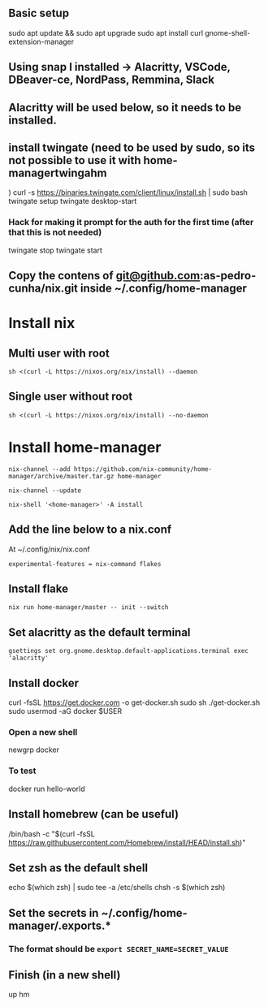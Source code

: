 ## Basic setup
sudo apt update && sudo apt upgrade
sudo apt install curl gnome-shell-extension-manager


## Using snap I installed -> Alacritty, VSCode, DBeaver-ce, NordPass, Remmina, Slack
## Alacritty will be used below, so it needs to be installed.

## install twingate  (need to be used by sudo, so its not possible to use it with home-managertwingahm
)
curl -s https://binaries.twingate.com/client/linux/install.sh | sudo bash
twingate setup
twingate desktop-start

### Hack for making it prompt for the auth for the first time (after that this is not needed)
twingate stop
twingate start


## Copy the contens of git@github.com:as-pedro-cunha/nix.git inside ~/.config/home-manager
# Install nix
## Multi user with root
`sh <(curl -L https://nixos.org/nix/install) --daemon`
## Single user without root
`sh <(curl -L https://nixos.org/nix/install) --no-daemon`

# Install home-manager
```
nix-channel --add https://github.com/nix-community/home-manager/archive/master.tar.gz home-manager

nix-channel --update

nix-shell '<home-manager>' -A install

```
## Add the line below to a nix.conf
At ~/.config/nix/nix.conf

`experimental-features = nix-command flakes`

## Install flake
`nix run home-manager/master -- init --switch`


## Set alacritty as the default terminal
`gsettings set org.gnome.desktop.default-applications.terminal exec 'alacritty'`

## Install docker
curl -fsSL https://get.docker.com -o get-docker.sh
sudo sh ./get-docker.sh
sudo usermod -aG docker $USER
### Open a new shell
newgrp docker
### To test
docker run hello-world

## Install homebrew (can be useful)
/bin/bash -c "$(curl -fsSL https://raw.githubusercontent.com/Homebrew/install/HEAD/install.sh)"

## Set zsh as the default shell
echo $(which zsh) | sudo tee -a /etc/shells
chsh -s $(which zsh)

## Set the secrets in ~/.config/home-manager/.exports.*

### The format should be `export SECRET_NAME=SECRET_VALUE`

## Finish (in a new shell)
up
hm
